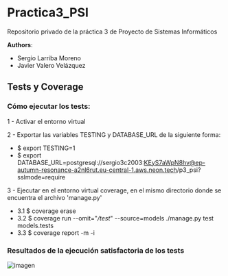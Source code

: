 # Practica3_PSI
Repositorio privado de la práctica 3 de Proyecto de Sistemas Informáticos

**Authors**:
- Sergio Larriba Moreno
- Javier Valero Velázquez

## Tests y Coverage

### Cómo ejecutar los tests:

1 - Activar el entorno virtual

2 - Exportar las variables TESTING y DATABASE_URL de la siguiente forma:
  - $ export TESTING=1
  - $ export DATABASE_URL=postgresql://sergio3c2003:KEyS7aWpN8hv@ep-autumn-resonance-a2nl6rut.eu-central-1.aws.neon.tech/p3_psi?sslmode=require

3 - Ejecutar en el entorno virtual coverage, en el mismo directorio donde se encuentra el archivo 'manage.py'
  - 3.1 $ coverage erase
  - 3.2 $ coverage run --omit="*/test*" --source=models ./manage.py test models.tests
  - 3.3 $ coverage report -m -i

### Resultados de la ejecución satisfactoria de los tests
![imagen](https://github.com/SergioLarriba/Practica3_PSI/assets/98891869/c6f18c40-c1ac-4b10-b289-fb8cd783bb79)
